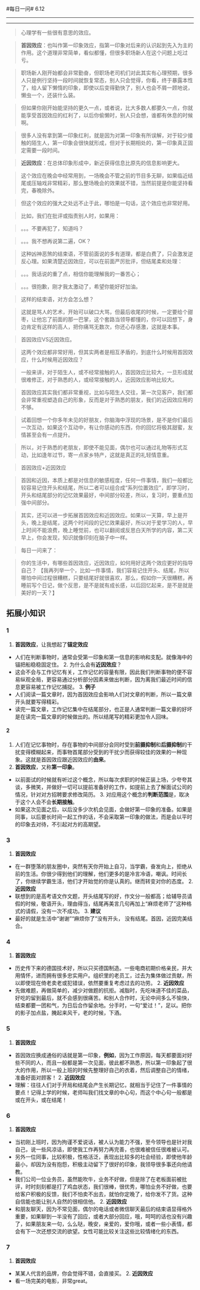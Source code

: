 #每日一问# 6.12

---
<!-- toc -->
---

>心理学有一些很有意思的效应。

>**首因效应**：也叫作第一印象效应，指第一印象对后来的认识起到先入为主的作用。这个道理非常简单，看似都懂，但很多职场新人在这个问题上吃过亏。

>职场新人刚开始都会非常勤奋，但职场老司机们对此其实有心理预期，很多人只是例行坚持一段时间就恢复常态，别人只会觉得，你看，终于暴露本性了，给人留下懒惰的印象，即使以后变得勤快了，别人也会不屑一顾地说，懒虫一个，还装什么装。

>但如果你刚开始能坚持的更久一点，或者说，比大多数人都要久一点，你就能享受首因效应的红利了，以后你偷懒时，别人只会想，谁都有休息的时候啊。

>很多人没有拿到第一印象红利，就是因为对第一印象有所误解，对于较少接触的陌生人，第一印象会很快就形成，但对于长期相处的，第一印象真正固定需要一段时间。

>**近因效应**：在总体印象形成中，新近获得信息比原先的信息影响更大。

>这个效应在晚会中经常用到，一场晚会不管之前的节目多无聊，如果临近结尾或压轴戏非常精彩，那么整场晚会的效果就不错，当然前提是你能坚持看完，春晚除外。

>但这个效应的强大之处远不止于此，哪怕是一句话，这个效应也非常好用。

>比如，我们在批评或指责别人时，如果用：

>。。。不要再犯了，知道吗？

>。。。我不想再说第二遍，OK？

>这种凶神恶煞的结束语，不管前面说的多有道理，都是白费了，只会激发逆反心理。如果清楚近因效应，可以在前面严厉批评，但结尾柔和处理：

>。。。我话说的重了点，相信你能理解我的一番苦心；

>。。。很抱歉，刚才我太激动了，希望你能好好加油。

>这样的结束语，对方会怎么想？

>这就是骂人的艺术，开始可以破口大骂，但最后收尾的时候，一定要给个甜枣，让他忘了前面的那一巴掌，这个套路当领导都懂的，你可以回想下，身边肯定有这样的高人，把你痛骂无数次，你还心存感激，这就是本事。

>首因效应VS近因效应。

>这两个效应都非常好用，但其实两者是相互矛盾的，到底什么时候用首因效应，什么时候用近因效应？

>一般来讲，对于陌生人，或不经常接触的人，首因效应比较大，一旦形成就很难修正，对于熟悉的人，或经常接触的人，近因效应影响比较大。

>首因效应其实我们都非常重视，比如与陌生人交往，第一次见客户，我们都会非常重视塑造自己的形象，反而是对于熟悉的朋友，我们的近因效应用的不够。

>试着回想一个你多年未见的好朋友，你脑海中浮现的场景，是不是你们最后一次互动，如果这个互动中，有让你感动的东西，你的回忆将极其甜蜜，友情甚至会有一点提升。

>所以，对于熟悉的老朋友，即使不能见面，偶尔也可以通过礼物等形式互动，比如逢年过节，寄一点家乡特产，这就是真正的礼轻情意重。

>首因效应+近因效应

>首因和近因，本质上都是对信息的敏感程度，任何一件事情，我们一般都比较容易记住开头和结尾，所以二者可以组合成“系列位置效应”，即学习时，开头和结尾部分的记忆效果最好，中间部分较差，所以，复习时，要重点加强中间部分。

>其实，还可以进一步拓展首因效应和近因效应。如果以一天算，早上是开头，晚上是结尾，这两个时间段的记忆效果最好，所以对于爱学习的人，早上时间不能浪费，晚上睡觉前，也可以翻阅或反思白天所学的内容，第二天早上，你会发现，知识就像印刻在脑子中一样。

>每日一问来了：

>你的生活中，有哪些首因效应，近因效应，如何用好这两个效应更好的指导自己？
【我再列举一个，比如一件事情，我们容易记住开头、结尾，所以哪怕中间过程很糟糕，只要结尾好就很喜欢，那么，假如你一天很糟糕，再睡前写个日记，做个反思，是不是就有成长感，以后回忆起来，是不是就是美好的一天？】

## 拓展小知识 ##

### 1 ###
   1. **首因效应**，让我想起了**锚定效应**
- 人们在判断事物时，通常会受第一印象和第一信息的影响和支配。就像海中的锚把船稳稳固定住。
   2. 为什么会有**近因效应**？
- 这会不会与工作记忆有关，工作记忆的容量有限，因此我们判断事物的便不容易纵观全局，更容易通过分析部分因素来做出判断，因为离我们最近时间的信息更容易被工作记忆捕捉。
   3. **例子**
- 人们阅读一篇文章时，因为首因效应会影响人们对文章的判断，所以一篇文章开头就要写得精彩。
- 读完一篇文章，工作记忆集中在结尾部分，也正是人通常判断一篇文章的好坏是在读完一篇文章的时候做出的。所以结尾写的精彩更加令人回味。

#### 2 ####
   1. 人们在记忆事物时，存在事物的中间部分会同时受到**前摄抑制**和**后摄抑制**的干扰变得模糊起来，而事物首尾部分受到的干扰少而获得较佳的效果的一种现象。这就是首因效应跟近因效应的**由来**。
   2. **首因效应**，又称**第一印象**。
- 以前面试的时候就有听过这个概念，所以每次求职的时候正装上场，少夸夸其谈，多微笑，并做好一切可以提前准备好的工作，如提前上去了解面试公司的情况，针对对方招聘要求修改简历。
   3. 对应用这个概念的**判断范围**是，取决于这个人会不会**长期接触**。
- 如果这次见面之后，以后没多少次机会见面，会做好第一印象的准备。如果是同事，以后要长时间一起工作的话，不会采取第一印象的做法，而是会以平时的印象去对待，不引起对方的高期望。

### 3 ###
   1. **首因效应**
- 在一群堕落的朋友圈中，突然有天你开始上自习，当学霸，奋发向上，拒绝从前的生活。你很少得到他们的理解，他们更多的是冷言冷语，嘲讽。时间长了，你继续学霸生活，他们才开始觉的你是认真的。继而转变对你的态度。
   2. **近因效应**
- 联想到的是高考语文作文题，开头结尾写的好，作文分一般都高；给辅导员请假的时候，敬语开头，理由得当，结尾再美言几句再加上“麻烦老师了”这种格式的请假，没有一次不成功。
   3. **建议**
- 最好的就是生活中“谢谢”“麻烦你了”没有开头， 没有结尾。首因，近因完美结合。

### 4 ###
   1. **首因效应**
- 历史传下来的德国技术好，所以只买德国制造。一些电商初期价格亲民，并大用情怀，进而拥有很多忠实用户。组织里的老员工，过去为集体做过贡献，所以即使现在倚老卖老或犯错误，依然要重复考虑过去的功劳。
   2. **近因效应**
- 先做难题，再做简单的，减少对做题的抗拒。减脂时，先吃味道不佳的菜品，好吃的留到最后，就不会感到很痛苦。和别人合作时，无论中间多么不愉快，结束都要一团和气，为日后合作留余地。分手时，一句“爱过！”，足以。把你的影子加点盐，腌起来风干，老的时候，下酒。

### 5 ###
   1. **首因效应**
- 首因效应换成通俗的话就是第一印象，**例如**，因为工作原因，每天都要面对好些不同的人，而且一般都是第一次见面，彼此都不熟悉，所以第一印象起了很大的作用，所以一般上班的时候先整理好自己的衣着，然后调整自己的情绪，准备好面对顾客！
   2. **近因效应**
- 理解：往往人们对于开局和结尾会产生长期记忆，就相当于记住了一件事情的要点！记得上学的时候，老师叫我们找文章的中心句，而这个中心句一般都是或在开头，或在结尾！

### 6 ###
   1. **首因效应**
 - 当初刚上班时，因为拘谨不爱说话，被人认为能力不强，至今领导也是针对我自己，说一些风凉话，即使我工作再努力再完善，也很难被信任很难被认可。
- 另外一位同事，比较积极，性格活泛，表现出比较多的社会经验，即使他年龄最小，却因为没有抱怨，积极主动留下了很好的印象，我领导很多事还向他请教。
- 我们公司一位业务员，虽然能吹牛，业务不好做，但是除了在老板面前被批评，时时刻刻都是打了鸡血状态，我们很棒，很优秀，哪怕业务不好做，也要给客户积极的反馈，我们不怕卖不出去，就怕你定晚了，给你发不了货。这种自信能也能让别人自然的很相信他。
   2. **近因效应**
 - 和朋友聊天，因为不常见面，偶尔的电话或者微信聊天最后的结束语显得格外重要，如果聊到一半没有了回应，或者大部分回应，哦，呵呵的话也没有兴趣了，如果朋友来一句，么么哒，晚安，亲爱的，爱你哦，或者一些小表情，都会有下一次还想交流的欲望。女性可能比较关注这些比较情绪化的东西。
 
### 7 ###
   1. **首因效应**
- 某某人代言的品牌，你会觉得不错，会直接买。
   2. **近因效应**
- 看一场完美的电影，非常great。













